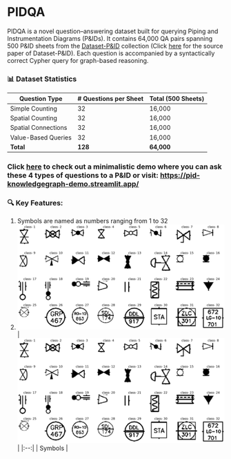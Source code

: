 # PIDQA

PIDQA is a novel question–answering dataset built for querying Piping and Instrumentation Diagrams (P&IDs). It contains 64,000 QA pairs spanning 500 P&ID sheets from the [Dataset-P&ID](https://drive.google.com/drive/u/1/folders/1gMm_YKBZtXB3qUKUpI-LF1HE_MgzwfeR) collection (Click [here](https://arxiv.org/pdf/2109.03794) for the source paper of Dataset-P&ID). Each question is accompanied by a syntactically correct Cypher query for graph-based reasoning.

### 📊 Dataset Statistics

| Question Type         | # Questions per Sheet | Total (500 Sheets) |
|-----------------------|-----------------------|--------------------|
| Simple Counting       | 32                    | 16,000             |
| Spatial Counting      | 32                    | 16,000             |
| Spatial Connections   | 32                    | 16,000             |
| Value-Based Queries   | 32                    | 16,000             |
| **Total**             | **128**               | **64,000**         |


### Click [here](https://pid-knowledgegraph-demo.streamlit.app/) to check out a minimalistic demo where you can ask these 4 types of questions to a P&ID or visit: https://pid-knowledgegraph-demo.streamlit.app/


### 🔍 Key Features:
1. Symbols are named as numbers ranging from 1 to 32
2. ![Symbols](https://github.com/mgupta70/PID-KnowledgeGraph-demo/blob/main/media/one_shot_symbols.png)
| ![Symbols](https://github.com/mgupta70/PID-KnowledgeGraph-demo/blob/main/media/one_shot_symbols.png) |
|:--:|
| Symbols |



